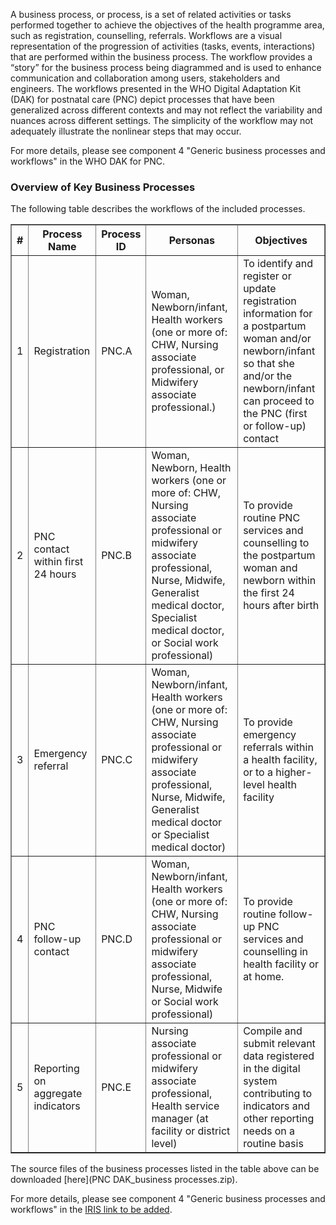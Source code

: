 A business process, or process, is a set of related activities or tasks performed together to achieve the objectives of the health programme area, such as registration, counselling, referrals. Workflows are a visual representation of the progression of activities (tasks, events, interactions) that are performed within the business process. The workflow provides a “story” for the business process being diagrammed and is used to enhance communication and collaboration among users, stakeholders and engineers. The workflows presented in the WHO Digital Adaptation Kit (DAK) for postnatal care (PNC) depict processes that have been generalized across different contexts and may not reflect the variability and nuances across different settings. The simplicity of the workflow may not adequately illustrate the nonlinear steps that may occur. 

For more details, please see component 4 "Generic business processes and workflows" in the WHO DAK for PNC. 

### Overview of Key Business Processes 
The following table describes the workflows of the included processes. 

<table border="1" class="dataframe table table-striped table-bordered">
  <thead>
    <tr class="header">
      <th><strong>#</strong> </th>
      <th><strong>Process Name</strong> </th>
      <th><strong>Process ID</strong> </th>
      <th><strong>Personas</strong> </th>
      <th><strong>Objectives</strong> </th>
    </tr>
 </thead>
 <tbody>
    <tr class="odd">
      <td>1</td>
      <td>Registration</td>
      <td>PNC.A</td>
      <td>Woman, Newborn/infant, Health workers (one or more 
of: CHW, Nursing associate professional, or Midwifery associate professional.)</td>
      <td>To identify and register or update registration information for a postpartum woman and/or newborn/infant so that she and/or the newborn/infant can proceed to the PNC (first or follow-up) contact</td>
    </tr>
     <tr class="odd">
      <td>2</td>
      <td>PNC contact within first 24 hours</td>
      <td>PNC.B</td>
      <td>Woman, Newborn, Health workers (one or more 
of: CHW, Nursing associate professional or midwifery associate 
professional, Nurse, Midwife, Generalist medical doctor, Specialist medical doctor, or Social work professional)</td>
      <td>To provide routine PNC services and counselling to the postpartum woman and newborn within the first 24 hours after birth</td>
    </tr>
     <tr class="odd">
      <td>3</td>
      <td>Emergency referral</td>
      <td>PNC.C</td>
      <td>Woman, Newborn/infant, Health workers (one or more 
of: CHW, Nursing associate professional or midwifery associate 
professional, Nurse, Midwife, Generalist medical doctor or Specialist medical doctor)</td>
      <td>To provide emergency referrals within a health facility, or to a higher-level health facility</td>
    </tr>
    <tr class="odd">
      <td>4</td>
      <td>PNC follow-up contact</td>
      <td>PNC.D</td>
      <td>Woman, Newborn/infant, Health workers (one or more 
of: CHW, Nursing associate professional or midwifery associate 
professional, Nurse, Midwife or Social work professional)</td>
      <td>To provide routine follow-up PNC services and counselling in health facility or at home.</td>
    </tr>
       <tr class="odd">
      <td>5</td>
      <td>Reporting on aggregate indicators </td>
      <td>PNC.E</td>
      <td>Nursing associate professional or midwifery associate 
professional, Health service manager (at facility or district level)</td>
      <td>Compile and submit relevant data registered in the digital system contributing to indicators and other reporting needs on a routine basis</td>
    </tr>
  </tbody>
</table>


The source files of the business processes listed in the table above can be downloaded [here](PNC DAK_business processes.zip).

For more details, please see component 4 "Generic business processes and workflows" in the [IRIS link to be added]().